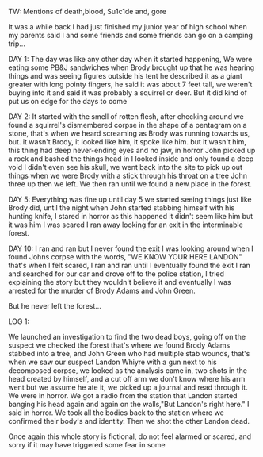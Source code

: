 TW: Mentions of death,blood, Su1c1de and, gore

It was a while back I had just finished my junior year of high school when my parents said I and some friends and some friends can go on a camping trip...  

DAY 1:  The day was like any other day when it started happening, We were eating some PB&J sandwiches when Brody brought up that he was hearing things and was seeing figures outside his tent he described it as a giant greater with long pointy fingers, he said it was about 7 feet tall, we weren't buying into it and said it was probably a squirrel or deer. But it did kind of put us on edge for the days to come

DAY 2: It started with the smell of rotten flesh, after checking around we found a squirrel's dismembered corpse in the shape of a pentagram on a stone, that's when we heard screaming as Brody was running towards us, but. it wasn't Brody, it looked like him, it spoke like him. but it wasn't him, this thing had deep never-ending eyes and no jaw, in horror John picked up a rock and bashed the things head in I looked inside and only found a deep void I didn't even see his skull, we went back into the site to pick up out things when we were Brody with a stick through his throat on a tree John three up then we left. We then ran until we found a new place in the forest.  

DAY 5: Everything was fine up until day 5 we started seeing things just like Brody did, until the night when John started stabbing himself with his hunting knife, I stared in horror as this happened it didn't seem like him but it was him I was scared I ran away looking for an exit in the interminable forest.

DAY 10: I ran and ran but I never found the exit I was looking around when I found Johns corpse with the words, "WE KNOW YOUR HERE LANDON" that's when I felt scared, I ran and ran until I eventually found the exit I ran and searched for our car and drove off to the police station, I tried explaining the story but they wouldn't believe it and eventually I was arrested for the murder of Brody Adams and John Green.

But he never left the forest...  


LOG 1:

We launched an investigation to find the two dead boys, going off on the suspect we checked the forest that's where we found Brody Adams stabbed into a tree, and John Green who had multiple stab wounds, that's when we saw our suspect Landon Whiyre with a gun next to his decomposed corpse, we looked as the analysis came in, two shots in the head created by himself, and a cut off arm we don't know where his arm went but we assume he ate it, we picked up a journal and read through it. We were in horror. We got a radio from the station that Landon started banging his head again and again on the walls,"But Landon's right here." I said in horror. We took all the bodies back to the station where we confirmed their body's and identity. Then we shot the other Landon dead.




Once again this whole story is fictional, do not feel alarmed or scared, and sorry if it may have triggered some fear in some